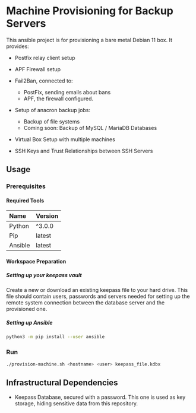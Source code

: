 # Machine Provisioning for Backup Servers

This ansible project is for provisioning a bare metal Debian 11 box. It provides:

- Postfix relay client setup

- APF Firewall setup
- Fail2Ban, connected to:
  - PostFix, sending emails about bans
  - APF, the firewall configured.
- Setup of anacron backup jobs:
  - Backup of file systems
  - Coming soon: Backup of MySQL / MariaDB Databases
- Virtual Box Setup with multiple machines
- SSH Keys and Trust Relationships between SSH Servers

## Usage

### Prerequisites

#### Required Tools

| Name            | Version   |
| :-------------- | :-------- |
| Python  | ^3.0.0 |
| Pip | latest |
| Ansible | latest |

#### Workspace Preparation

##### Setting up your keepass vault

Create a new or download an existing keepass file to your hard drive. This file should contain users, passwords and servers needed for setting up the remote system connection between the database server and the provisioned one.

##### Setting up Ansible
```sh
python3 -m pip install --user ansible
```

### Run

```sh
./provision-machine.sh <hostname> <user> keepass_file.kdbx
```

## Infrastructural Dependencies

- Keepass Database, secured with a password. This one is used as key storage, hiding sensitive data from this repository.